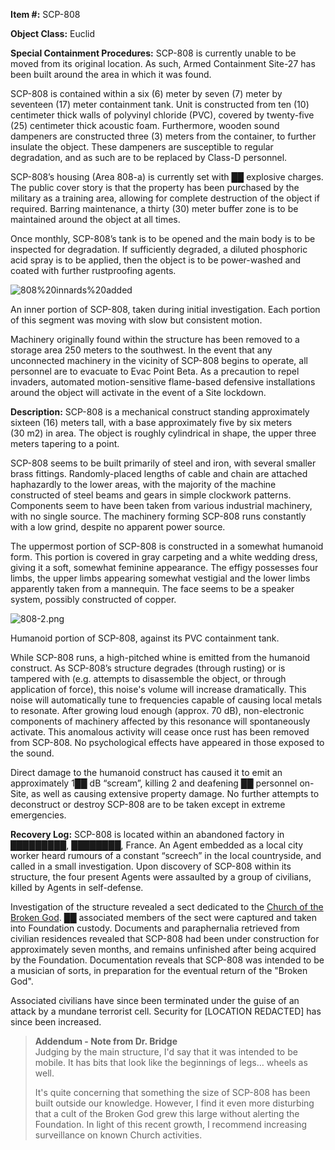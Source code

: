   
**Item #:** SCP-808

**Object Class:** Euclid

**Special Containment Procedures:** SCP-808 is currently unable to be moved from its original location. As such, Armed Containment Site-27 has been built around the area in which it was found.

SCP-808 is contained within a six (6) meter by seven (7) meter by seventeen (17) meter containment tank. Unit is constructed from ten (10) centimeter thick walls of polyvinyl chloride (PVC), covered by twenty-five (25) centimeter thick acoustic foam. Furthermore, wooden sound dampeners are constructed three (3) meters from the container, to further insulate the object. These dampeners are susceptible to regular degradation, and as such are to be replaced by Class-D personnel.

SCP-808’s housing (Area 808-a) is currently set with ██ explosive charges. The public cover story is that the property has been purchased by the military as a training area, allowing for complete destruction of the object if required. Barring maintenance, a thirty (30) meter buffer zone is to be maintained around the object at all times.

Once monthly, SCP-808’s tank is to be opened and the main body is to be inspected for degradation. If sufficiently degraded, a diluted phosphoric acid spray is to be applied, then the object is to be power-washed and coated with further rustproofing agents.

![808%20innards%20added](http://scp-wiki.wdfiles.com/local--files/scp-808/808%20innards%20added)

An inner portion of SCP-808, taken during initial investigation. Each portion of this segment was moving with slow but consistent motion.

Machinery originally found within the structure has been removed to a storage area 250 meters to the southwest. In the event that any unconnected machinery in the vicinity of SCP-808 begins to operate, all personnel are to evacuate to Evac Point Beta. As a precaution to repel invaders, automated motion-sensitive flame-based defensive installations around the object will activate in the event of a Site lockdown.

**Description:** SCP-808 is a mechanical construct standing approximately sixteen (16) meters tall, with a base approximately five by six meters (30 m2) in area. The object is roughly cylindrical in shape, the upper three meters tapering to a point.

SCP-808 seems to be built primarily of steel and iron, with several smaller brass fittings. Randomly-placed lengths of cable and chain are attached haphazardly to the lower areas, with the majority of the machine constructed of steel beams and gears in simple clockwork patterns. Components seem to have been taken from various industrial machinery, with no single source. The machinery forming SCP-808 runs constantly with a low grind, despite no apparent power source.

The uppermost portion of SCP-808 is constructed in a somewhat humanoid form. This portion is covered in gray carpeting and a white wedding dress, giving it a soft, somewhat feminine appearance. The effigy possesses four limbs, the upper limbs appearing somewhat vestigial and the lower limbs apparently taken from a mannequin. The face seems to be a speaker system, possibly constructed of copper.

![808-2.png](http://scp-wiki.wdfiles.com/local--files/scp-808/808-2.png)

Humanoid portion of SCP-808, against its PVC containment tank.

While SCP-808 runs, a high-pitched whine is emitted from the humanoid construct. As SCP-808’s structure degrades (through rusting) or is tampered with (e.g. attempts to disassemble the object, or through application of force), this noise's volume will increase dramatically. This noise will automatically tune to frequencies capable of causing local metals to resonate. After growing loud enough (approx. 70 dB), non-electronic components of machinery affected by this resonance will spontaneously activate. This anomalous activity will cease once rust has been removed from SCP-808. No psychological effects have appeared in those exposed to the sound.

Direct damage to the humanoid construct has caused it to emit an approximately 1██ dB “scream”, killing 2 and deafening ██ personnel on-Site, as well as causing extensive property damage. No further attempts to deconstruct or destroy SCP-808 are to be taken except in extreme emergencies.

**Recovery Log:** SCP-808 is located within an abandoned factory in █████████, ████████, France. An Agent embedded as a local city worker heard rumours of a constant “screech” in the local countryside, and called in a small investigation. Upon discovery of SCP-808 within its structure, the four present Agents were assaulted by a group of civilians, killed by Agents in self-defense.

Investigation of the structure revealed a sect dedicated to the [Church of the Broken God](/church-of-the-broken-god-hub). ██ associated members of the sect were captured and taken into Foundation custody. Documents and paraphernalia retrieved from civilian residences revealed that SCP-808 had been under construction for approximately seven months, and remains unfinished after being acquired by the Foundation. Documentation reveals that SCP-808 was intended to be a musician of sorts, in preparation for the eventual return of the "Broken God".

Associated civilians have since been terminated under the guise of an attack by a mundane terrorist cell. Security for \[LOCATION REDACTED\] has since been increased.

> **Addendum - Note from Dr. Bridge**  
> Judging by the main structure, I'd say that it was intended to be mobile. It has bits that look like the beginnings of legs… wheels as well.
> 
> It's quite concerning that something the size of SCP-808 has been built outside our knowledge. However, I find it even more disturbing that a cult of the Broken God grew this large without alerting the Foundation. In light of this recent growth, I recommend increasing surveillance on known Church activities.
